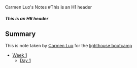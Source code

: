 Carmen Luo's Notes
#This is an H1 header
##### This is an H6 header
## Summary
This is note taken by [Carmen Luo](https://github.com/carmenluo) for the [lighthouse bootcamp](https://www.lighthouselabs.ca/)
* [Week 1](/Week_1)
  * [Day 1](/Week_1/Day_1)